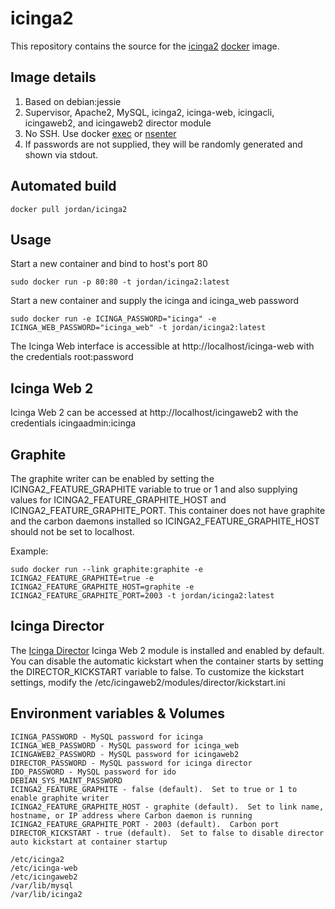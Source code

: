# icinga2

This repository contains the source for the
[icinga2](https://www.icinga.org/icinga2/) [docker](https://www.docker.com)
image.

## Image details

1. Based on debian:jessie
1. Supervisor, Apache2, MySQL, icinga2, icinga-web, icingacli, icingaweb2, and icingaweb2 director module
1. No SSH.  Use docker [exec](https://docs.docker.com/engine/reference/commandline/exec/) or [nsenter](https://github.com/jpetazzo/nsenter)
1. If passwords are not supplied, they will be randomly generated and shown via stdout.

## Automated build

    docker pull jordan/icinga2

## Usage

Start a new container and bind to host's port 80

    sudo docker run -p 80:80 -t jordan/icinga2:latest

Start a new container and supply the icinga and icinga_web password

    sudo docker run -e ICINGA_PASSWORD="icinga" -e ICINGA_WEB_PASSWORD="icinga_web" -t jordan/icinga2:latest

The Icinga Web interface is accessible at http://localhost/icinga-web with the credentials root:password

## Icinga Web 2

Icinga Web 2 can be accessed at http://localhost/icingaweb2 with the credentials icingaadmin:icinga

## Graphite

The graphite writer can be enabled by setting the ICINGA2_FEATURE_GRAPHITE variable to true or 1 and also supplying values for ICINGA2_FEATURE_GRAPHITE_HOST and ICINGA2_FEATURE_GRAPHITE_PORT.  This container does not have graphite  and the carbon daemons installed so ICINGA2_FEATURE_GRAPHITE_HOST should not be set to localhost.

Example:

```
sudo docker run --link graphite:graphite -e ICINGA2_FEATURE_GRAPHITE=true -e ICINGA2_FEATURE_GRAPHITE_HOST=graphite -e ICINGA2_FEATURE_GRAPHITE_PORT=2003 -t jordan/icinga2:latest
```

## Icinga Director

The [Icinga Director](https://github.com/Icinga/icingaweb2-module-director) Icinga Web 2 module is installed and enabled by default.  You can disable the automatic kickstart when the container starts by setting the DIRECTOR_KICKSTART variable to false.  To customize the kickstart settings, modify the /etc/icingaweb2/modules/director/kickstart.ini 

## Environment variables & Volumes

```
ICINGA_PASSWORD - MySQL password for icinga
ICINGA_WEB_PASSWORD - MySQL password for icinga_web
ICINGAWEB2_PASSWORD - MySQL password for icingaweb2
DIRECTOR_PASSWORD - MySQL password for icinga director
IDO_PASSWORD - MySQL password for ido
DEBIAN_SYS_MAINT_PASSWORD
ICINGA2_FEATURE_GRAPHITE - false (default).  Set to true or 1 to enable graphite writer
ICINGA2_FEATURE_GRAPHITE_HOST - graphite (default).  Set to link name, hostname, or IP address where Carbon daemon is running
ICINGA2_FEATURE_GRAPHITE_PORT - 2003 (default).  Carbon port
DIRECTOR_KICKSTART - true (default).  Set to false to disable director auto kickstart at container startup

```

```
/etc/icinga2
/etc/icinga-web
/etc/icingaweb2
/var/lib/mysql
/var/lib/icinga2
```
